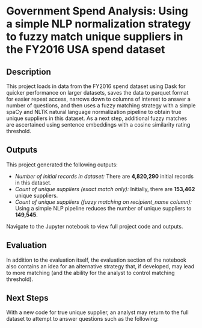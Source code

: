 # Government Spend Analysis: Using a simple NLP normalization strategy to fuzzy match unique suppliers in the FY2016 USA spend dataset

## Description

This project loads in data from the FY2016 spend dataset using Dask for quicker performance on larger datasets, saves the data to parquet format for easier repeat access, narrows down to columns of interest to answer a number of questions, and then uses a fuzzy matching strategy with a simple spaCy and NLTK natural language normalization pipeline to obtain true unique suppliers in this dataset. As a next step, additional fuzzy matches are ascertained using sentence embeddings with a cosine similarity rating threshold.

## Outputs

This project generated the following outputs:

- *Number of initial records in dataset:* There are **4,820,290** initial records in this dataset.
- *Count of unique suppliers (exact match only):* Initially, there are **153,462** unique suppliers.
- *Count of unique suppliers (fuzzy matching on recipient_name column):* Using a simple NLP pipeline reduces the number of unique suppliers to **149,545**.


Navigate to the Jupyter notebook to view full project code and outputs. 

## Evaluation

In addition to the evaluation itself, the evaluation section of the notebook also contains an idea for an alternative strategy that, if developed, may lead to more matching (and the ability for the analyst to control matching threshold).

## Next Steps

With a new code for true unique supplier, an analyst may return to the full dataset to attempt to answer questions such as the following:





